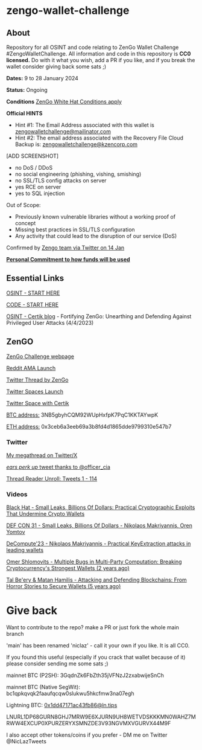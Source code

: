 # zengo-wallet-challenge

## About

Repository for all OSINT and code relating to ZenGo Wallet Challenge #ZengoWalletChallenge. All information and code in this repository is **CC0 licensed.** Do with it what you wish, add a PR if you like, and if you break the wallet consider giving back some sats ;)

**Dates:** 9 to 28 January 2024

**Status:** Ongoing

**Conditions** [ZenGo White Hat Conditions apply](https://zengo.com/white-hats)

**Official HINTS**
- Hint #1: The Email Address associated with this wallet is zengowalletchallenge@mailinator.com
- Hint #2: The email address associated with the Recovery File Cloud Backup is: zengowalletchallenge@kzencorp.com
  
[ADD SCREENSHOT]

- no DoS / DDoS
- no social engineering (phishing, vishing, smishing)
- no SSL/TLS config attacks on server
- yes RCE on server
- yes to SQL injection

Out of Scope:
- Previously known vulnerable libraries without a working proof of concept
- Missing best practices in SSL/TLS configuration
- Any activity that could lead to the disruption of our service (DoS)

Confirmed by [Zengo team via Twitter on 14 Jan](https://twitter.com/NicLazTweets/status/1746581742473855341)

[**Personal Commitment to how funds will be used**](https://twitter.com/NicLazTweets/status/1747622106659991750)

## Essential Links

[OSINT - START HERE](https://github.com/niclaz/zengo-wallet-challenge/blob/niclaz/OSINT/README.md)

[CODE - START HERE](https://github.com/niclaz/zengo-wallet-challenge/blob/niclaz/CODE/README.md)

[OSINT - Certik blog](https://www.certik.com/resources/blog/7nffL7PQxjmt5enMXU9zL-fortifying-zengo-unearthing-and-defending-against-privileged-user-attacks) - Fortifying ZenGo: Unearthing and Defending Against Privileged User Attacks (4/4/2023)

## ZenGO
[ZenGo Challenge webpage](https://zengo.com/zengo-wallet-bitcoin-challenge)

[Reddit AMA Launch](https://www.reddit.com/r/CryptoCurrency/comments/190s3uc/hack_a_zengo_wallet_win_10_bitcoin_ama/?utm_source=share&utm_medium=web2x&context=3)

[Twitter Thread by ZenGo](https://twitter.com/ZenGo/status/1744000321360179678)

[Twitter Spaces Launch](https://twitter.com/i/spaces/1OyKAWqZyEaJb?s=20)

[Twitter Space with Certik](https://twitter.com/CertiKCommunity/status/1747320352038883488)

[BTC address:](https://mempool.space/address/3NB5gbyhCQM92WUpHxfpK7PqC1KKTAYwpK) 3NB5gbyhCQM92WUpHxfpK7PqC1KKTAYwpK

[ETH address:](https://etherscan.io/address/0x3ceb6a3eeb69a3b8fd4d1865dde9799310e547b7) 0x3ceb6a3eeb69a3b8fd4d1865dde9799310e547b7

### Twitter
[My megathread on Twitter/X](https://twitter.com/NicLazTweets/status/1744336384721035373)

[*ears perk up* tweet thanks to @officer_cia](https://twitter.com/NicLazTweets/status/1744321499807338983)

[Thread Reader Unroll: Tweets 1 - 114](https://threadreaderapp.com/thread/1744336384721035373.html)


### Videos

[Black Hat -  Small Leaks, Billions Of Dollars: Practical Cryptographic Exploits That Undermine Crypto Wallets](https://www.youtube.com/watch?v=y9zA5O52u8w)

[DEF CON 31 - Small Leaks, Billions Of Dollars - Nikolaos Makriyannis, Oren Yomtov](https://www.youtube.com/watch?v=LfZcS_G-Zcs)

[DeCompute'23 - Nikolaos Makriyannis - Practical KeyExtraction attacks in leading wallets](https://www.youtube.com/watch?v=bta8_r5ZWzU)

[Omer Shlomovits - Multiple Bugs in Multi-Party Computation: Breaking Cryptocurrency's Strongest Wallets (2 years ago)](https://www.youtube.com/watch?v=0Okqvm4lBQI)

[Tal Be'ery & Matan Hamilis - Attacking and Defending Blockchains: From Horror Stories to Secure Wallets (5 years ago)](https://www.youtube.com/watch?v=OBzJVGkebI4)


# Give back

Want to contribute to the repo? make a PR or just fork the whole main branch 

'main' has been renamed 'niclaz' - call it your own if you like. It is all CC0.

If you found this useful (especially if you crack that wallet because of it) please consider sending me some sats ;)

mainnet BTC (P2SH): 3GqdnZk6FbZth35jVFNzJ2zxabwijeSnCh

mainnet BTC (Native SegWit): bc1qpkqvqk2faaufqcqw0slukwu5hkcfmw3na07egh

Lightning BTC: 0x1dd47171ac43fb86@ln.tips

LNURL1DP68GURN8GHJ7MRW9E6XJURN9UH8WETVDSKKKMN0WAHZ7MRWW4EXCUP0XPURZERYXSMNZDE3V93NGVMXVGURVX44M9F

I also accept other tokens/coins if you prefer - DM me on Twitter @NicLazTweets
